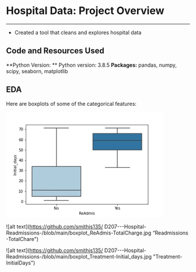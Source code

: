 # Hospital Data: Project Overview 
______________________________________________________________________________________________________________________________________________________________________
* Created a tool that cleans and explores hospital data
## Code and Resources Used
**Python Version:  ** Python version: 3.8.5
**Packages:** pandas, numpy, scipy, seaborn, matplotlib
## EDA
Here are boxplots of some of the categorical features:

![alt text](https://github.com/smithjs135/D207---Hospital-Readmissions-/blob/main/boxplot_ReAdmis-Initial_days.jpg  "Readmission – initial days")

![alt text](https://github.com/smithjs135/ D207---Hospital-Readmissions-/blob/main/boxplot_ReAdmis-TotalCharge.jpg “Readmissions -TotalChare")

![alt text](https://github.com/smithjs135/ D207---Hospital-Readmissions-/blob/main/boxplot_Treatment-Initial_days.jpg "Treatment-InitialDays")


